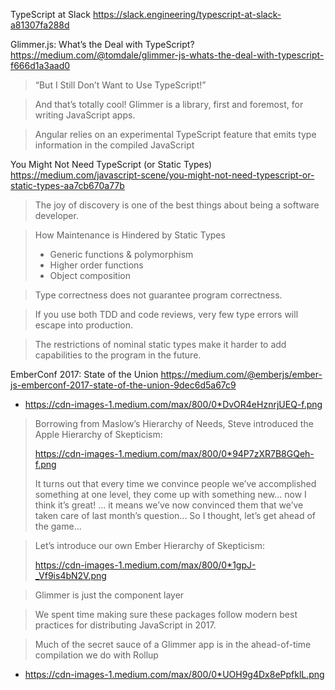 
TypeScript at Slack
https://slack.engineering/typescript-at-slack-a81307fa288d


Glimmer.js: What’s the Deal with TypeScript?
https://medium.com/@tomdale/glimmer-js-whats-the-deal-with-typescript-f666d1a3aad0

> “But I Still Don’t Want to Use TypeScript!”

> And that’s totally cool! Glimmer is a library,
> first and foremost, for writing JavaScript apps.

> Angular relies on an experimental TypeScript
> feature that emits type information in the
> compiled JavaScript



You Might Not Need TypeScript (or Static Types)
https://medium.com/javascript-scene/you-might-not-need-typescript-or-static-types-aa7cb670a77b

> The joy of discovery is one of the best things
> about being a software developer.

> How Maintenance is Hindered by Static Types
> * Generic functions & polymorphism
> * Higher order functions
> * Object composition

> Type correctness does not guarantee program correctness.

> If you use both TDD and code reviews,
> very few type errors will escape into production.

> The restrictions of nominal static types make it harder
> to add capabilities to the program in the future.



EmberConf 2017: State of the Union
https://medium.com/@emberjs/ember-js-emberconf-2017-state-of-the-union-9dec6d5a67c9

* https://cdn-images-1.medium.com/max/800/0*DvOR4eHznrjUEQ-f.png

> Borrowing from Maslow’s Hierarchy of Needs,
> Steve introduced the Apple Hierarchy of Skepticism:
>
> https://cdn-images-1.medium.com/max/800/0*94P7zXR7B8GQeh-f.png
>
> It turns out that every time we convince people we’ve
> accomplished something at one level, they come up with
> something new... now I think it’s great! ... it means
> we’ve now convinced them that we’ve taken care of last
> month’s question... So I thought, let’s get ahead of the game...

> Let’s introduce our own Ember Hierarchy of Skepticism:
>
> https://cdn-images-1.medium.com/max/800/0*1gpJ-_Vf9is4bN2V.png

> Glimmer is just the component layer

> We spent time making sure these packages follow modern
> best practices for distributing JavaScript in 2017.

> Much of the secret sauce of a Glimmer app is in the
> ahead-of-time compilation we do with Rollup

* https://cdn-images-1.medium.com/max/800/0*UOH9g4Dx8ePpfklL.png


